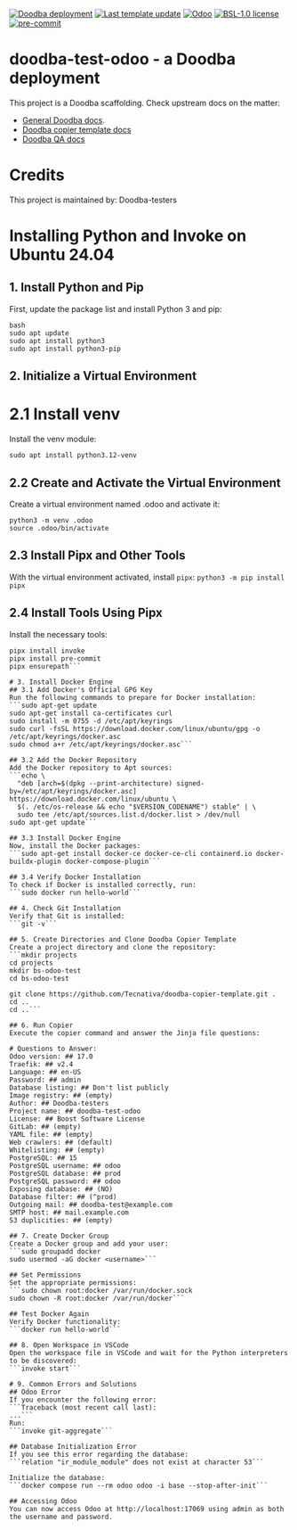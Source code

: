 [![Doodba deployment](https://img.shields.io/badge/deployment-doodba-informational)](https://github.com/Tecnativa/doodba)
[![Last template update](https://img.shields.io/badge/last%20template%20update-v8.1.0-informational)](https://github.com/Tecnativa/doodba-copier-template/tree/v8.1.0)
[![Odoo](https://img.shields.io/badge/odoo-v17.0-a3478a)](https://github.com/odoo/odoo/tree/17.0)
[![BSL-1.0 license](https://img.shields.io/badge/license-BSL--1.0-success})](LICENSE)
[![pre-commit](https://img.shields.io/badge/pre--commit-enabled-brightgreen?logo=pre-commit&logoColor=white)](https://pre-commit.com/)

# doodba-test-odoo - a Doodba deployment

This project is a Doodba scaffolding. Check upstream docs on the matter:

- [General Doodba docs](https://github.com/Tecnativa/doodba).
- [Doodba copier template docs](https://github.com/Tecnativa/doodba-copier-template)
- [Doodba QA docs](https://github.com/Tecnativa/doodba-qa)

# Credits

This project is maintained by: Doodba-testers



# Installing Python and Invoke on Ubuntu 24.04

## 1. Install Python and Pip
First, update the package list and install Python 3 and pip:

```
bash
sudo apt update
sudo apt install python3
sudo apt install python3-pip
```


## 2. Initialize a Virtual Environment
# 2.1 Install venv
Install the venv module:
```
sudo apt install python3.12-venv
```

## 2.2 Create and Activate the Virtual Environment
Create a virtual environment named .odoo and activate it:
```
python3 -m venv .odoo
source .odoo/bin/activate
```

## 2.3 Install Pipx and Other Tools
With the virtual environment activated, install ```pipx```:
```python3 -m pip install pipx```

## 2.4 Install Tools Using Pipx
Install the necessary tools:
```pipx install copier
pipx install invoke
pipx install pre-commit
pipx ensurepath```

# 3. Install Docker Engine
## 3.1 Add Docker's Official GPG Key
Run the following commands to prepare for Docker installation:
```sudo apt-get update
sudo apt-get install ca-certificates curl
sudo install -m 0755 -d /etc/apt/keyrings
sudo curl -fsSL https://download.docker.com/linux/ubuntu/gpg -o /etc/apt/keyrings/docker.asc
sudo chmod a+r /etc/apt/keyrings/docker.asc```

## 3.2 Add the Docker Repository
Add the Docker repository to Apt sources:
```echo \
  "deb [arch=$(dpkg --print-architecture) signed-by=/etc/apt/keyrings/docker.asc] https://download.docker.com/linux/ubuntu \
  $(. /etc/os-release && echo "$VERSION_CODENAME") stable" | \
  sudo tee /etc/apt/sources.list.d/docker.list > /dev/null
sudo apt-get update```

## 3.3 Install Docker Engine
Now, install the Docker packages:
```sudo apt-get install docker-ce docker-ce-cli containerd.io docker-buildx-plugin docker-compose-plugin```

## 3.4 Verify Docker Installation
To check if Docker is installed correctly, run:
```sudo docker run hello-world```

## 4. Check Git Installation
Verify that Git is installed:
```git -v```

## 5. Create Directories and Clone Doodba Copier Template
Create a project directory and clone the repository:
```mkdir projects
cd projects
mkdir bs-odoo-test
cd bs-odoo-test

git clone https://github.com/Tecnativa/doodba-copier-template.git .
cd ..
cd ..```

## 6. Run Copier
Execute the copier command and answer the Jinja file questions:

# Questions to Answer:
Odoo version: ## 17.0
Traefik: ## v2.4
Language: ## en-US
Password: ## admin
Database listing: ## Don't list publicly
Image registry: ## (empty)
Author: ## Doodba-testers
Project name: ## doodba-test-odoo
License: ## Boost Software License
GitLab: ## (empty)
YAML file: ## (empty)
Web crawlers: ## (default)
Whitelisting: ## (empty)
PostgreSQL: ## 15
PostgreSQL username: ## odoo
PostgreSQL database: ## prod
PostgreSQL password: ## odoo
Exposing database: ## (NO)
Database filter: ## (^prod)
Outgoing mail: ## doodba-test@example.com
SMTP host: ## mail.example.com
S3 duplicities: ## (empty)

## 7. Create Docker Group
Create a Docker group and add your user:
```sudo groupadd docker
sudo usermod -aG docker <username>```

## Set Permissions
Set the appropriate permissions:
```sudo chown root:docker /var/run/docker.sock
sudo chown -R root:docker /var/run/docker```

## Test Docker Again
Verify Docker functionality:
```docker run hello-world```

## 8. Open Workspace in VSCode
Open the workspace file in VSCode and wait for the Python interpreters to be discovered:
```invoke start```

# 9. Common Errors and Solutions
## Odoo Error
If you encounter the following error:
```Traceback (most recent call last):
...```
Run:
```invoke git-aggregate```

## Database Initialization Error
If you see this error regarding the database:
```relation "ir_module_module" does not exist at character 53```

Initialize the database:
```docker compose run --rm odoo odoo -i base --stop-after-init```

## Accessing Odoo
You can now access Odoo at http://localhost:17069 using admin as both the username and password.
